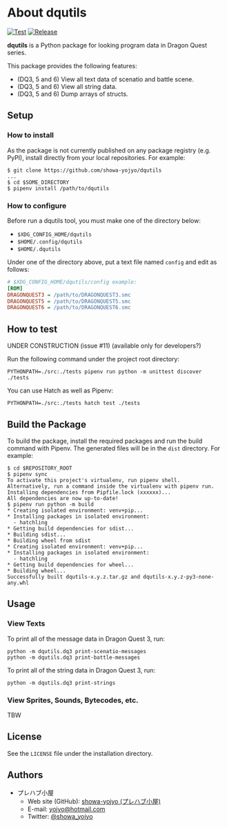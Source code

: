 # About dqutils

[![Test](https://github.com/showa-yojyo/dqutils/actions/workflows/test.yml/badge.svg?branch=develop)](https://github.com/showa-yojyo/dqutils/actions/workflows/test.yml)
[![Release](https://github.com/showa-yojyo/dqutils/actions/workflows/release.yml/badge.svg?branch=master)](https://github.com/showa-yojyo/dqutils/actions/workflows/release.yml)

**dqutils** is a Python package for looking program data in Dragon Quest series.

This package provides the following features:

* (DQ3, 5 and 6) View all text data of scenatio and battle scene.
* (DQ3, 5 and 6) View all string data.
* (DQ3, 5 and 6) Dump arrays of structs.

## Setup

### How to install

As the package is not currently published on any package registry (e.g. PyPI),
install directly from your local repositories. For example:

```console
$ git clone https://github.com/showa-yojyo/dqutils
...
$ cd $SOME_DIRECTORY
$ pipenv install /path/to/dqutils
```

### How to configure

Before run a dqutils tool, you must make one of the directory below:

* `$XDG_CONFIG_HOME/dqutils`
* `$HOME/.config/dqutils`
* `$HOME/.dqutils`

Under one of the directory above, put a text file named `config` and edit as
follows:

```ini
# $XDG_CONFIG_HOME/dqutils/config example:
[ROM]
DRAGONQUEST3 = /path/to/DRAGONQUEST3.smc
DRAGONQUEST5 = /path/to/DRAGONQUEST5.smc
DRAGONQUEST6 = /path/to/DRAGONQUEST6.smc
```

## How to test

UNDER CONSTRUCTION (issue #11) (available only for developers?)

Run the following command under the project root directory:

```console
PYTHONPATH=./src:./tests pipenv run python -m unittest discover ./tests
```

You can use Hatch as well as Pipenv:

```console
PYTHONPATH=./src:./tests hatch test ./tests
```

## Build the Package

To build the package, install the required packages and run the build command
with Pipenv. The generated files will be in the `dist` directory. For example:

```console
$ cd $REPOSITORY_ROOT
$ pipenv sync
To activate this project's virtualenv, run pipenv shell.
Alternatively, run a command inside the virtualenv with pipenv run.
Installing dependencies from Pipfile.lock (xxxxxx)...
All dependencies are now up-to-date!
$ pipenv run python -m build
* Creating isolated environment: venv+pip...
* Installing packages in isolated environment:
  - hatchling
* Getting build dependencies for sdist...
* Building sdist...
* Building wheel from sdist
* Creating isolated environment: venv+pip...
* Installing packages in isolated environment:
  - hatchling
* Getting build dependencies for wheel...
* Building wheel...
Successfully built dqutils-x.y.z.tar.gz and dqutils-x.y.z-py3-none-any.whl
```

## Usage

### View Texts

To print all of the message data in Dragon Quest 3, run:

```console
python -m dqutils.dq3 print-scenatio-messages
python -m dqutils.dq3 print-battle-messages
```

To print all of the string data in Dragon Quest 3, run:

```console
python -m dqutils.dq3 print-strings
```

### View Sprites, Sounds, Bytecodes, etc.

TBW

## License

See the `LICENSE` file under the installation directory.

## Authors

* プレハブ小屋
  * Web site (GitHub): [showa-yojyo (プレハブ小屋)](https://github.com/showa-yojyo/)
  * E-mail: <yojyo@hotmail.com>
  * Twitter: [@showa_yojyo](https://twitter.com/showa_yojyo)
